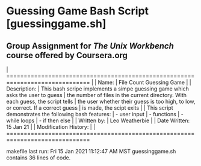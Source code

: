 # Guessing Game Bash Script [guessinggame.sh]

## Group Assignment for *The Unix Workbench* course offered by **Coursera.org**

| ==============================================================================
|
| Name:
| File Count Guessing Game
|
| Description:
| This bash scripe implements a simpe guessing game which asks the user to guess
| the number of files in the current directory. With each guess, the script tells
| the user whether their guess is too high, to low, or correct. If a correct guess
| is made, the scipt exits
|
| This script demonstrates the following bash features:
|	- user input
|	- functions
|	- while loops
|	- if then else
|
| Written by:
| Leo Weatherbie
|
| Date Written: 15 Jan 21
|
| Modification History:
|
| ==============================================================================

makefile last run: Fri 15 Jan 2021 11:12:47 AM MST
guessinggame.sh contains 36 lines of code.
